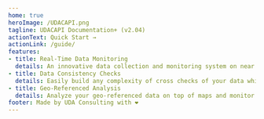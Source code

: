 ```yaml
---
home: true
heroImage: /UDACAPI.png
tagline: UDACAPI Documentation+ (v2.04)
actionText: Quick Start →
actionLink: /guide/
features:
- title: Real-Time Data Monitoring
  details: An innovative data collection and monitoring system on near to real time for all you surveys.
- title: Data Consistency Checks
  details: Easily build any complexity of cross checks of your data while collecting surveys and control of your data.
- title: Geo-Referenced Analysis
  details: Analyze your geo-referenced data on top of maps and monitor indicators powered with statistical analysis.
footer: Made by UDA Consulting with ❤️
---
```

